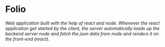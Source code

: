 # Folio

  *Web application built with the help of react and node.
  Whenever the react application get started by the client,
  the server automatically loads up the backend server node
  and fetch the json data from node and renders it on the 
  front-end (react).*
